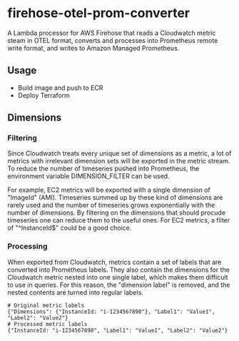 # firehose-otel-prom-converter

A Lambda processor for AWS Firehose that reads a Cloudwatch metric steam in OTEL format, converts and processes into Prometheus remote write format, and writes to Amazon Managed Prometheus.

## Usage

- Build image and push to ECR
- Deploy Terraform

## Dimensions

### Filtering
Since Cloudwatch treats every unique set of dimensions as a metric, a lot of metrics with irrelevant dimension sets will be exported in the metric stream. To reduce the number of timeseries pushed into Prometheus, the environment variable DIMENSION_FILTER can be used.  

For example, EC2 metrics will be exported with a single dimension of "ImageId" (AMI). Timeseries summed up by these kind of dimensions are rarely used and the number of timeseries grows exponentially with the number of dimensions. 
By filtering on the dimensions that should procude timeseries one can reduce them to the useful ones. For EC2 metrics, a filter of "^InstanceId$" could be a good choice.

### Processing
When exported from Cloudwatch, metrics contain a set of labels that are converted into Prometheus labels. They also contain the dimensions for the Cloudwatch metric nested into one single label, which makes them difficult to use in queries. For this reason, the "dimension label" is removed, and the nested contents are turned into regular labels.  

```
# Original metric labels
{"Dimensions": {"InstanceId: "i-1234567890"}, "Label1": "Value1", "Label2": "Value2"}
# Processed metric labels
{"InstanceId: "i-1234567890", "Label1": "Value1", "Label2": "Value2"}
```
